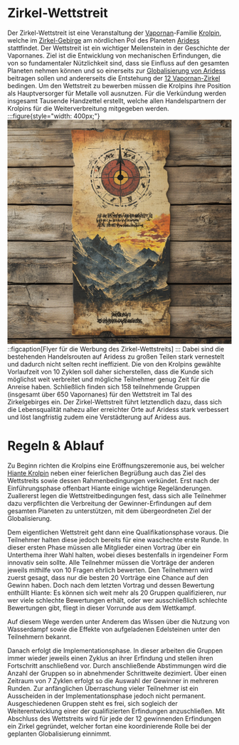 
# Zirkel-Wettstreit

Der Zirkel-Wettstreit ist eine Veranstaltung der [Vapornan](/content/Volk_/Vapornane/index.md)-Familie [Krolpin](/content/Volk_/Vapornane/Politik/Familie_/Krolpin_Zirkelgruender/index.md), welche im [Zirkel-Gebirge](/content/Himmelskoerper_/Aridess/Kontinent_/Unol/Gebirge_Zirkelgebirge/index.md) am nördlichen Pol des Planeten [Aridess](/content/Himmelskoerper_/Aridess/index.md) stattfindet.
Der Wettstreit ist ein wichtiger Meilenstein in der Geschichte der Vapornanes.
Ziel ist die Entwicklung von mechanischen Erfindungen, die von so fundamentaler Nützlichkeit sind, dass sie Einfluss auf den gesamten Planeten nehmen können und so einerseits zur [Globalisierung von Aridess](../Globalisierung-Aridess.md) beitragen sollen und andererseits die Entstehung der [12 Vapornan-Zirkel](/content/Volk_/Vapornane/Politik/Zirkel_/index.md) bedingen.
Um den Wettstreit zu bewerben müssen die Krolpins ihre Position als Hauptversorger für Metalle voll ausnutzen.
Für die Verkündung werden insgesamt Tausende Handzettel erstellt, welche allen Handelspartnern der Krolpins für die Weiterverbreitung mitgegeben werden.
:::figure{style="width: 400px;"}
![Flyer für die Werbung des Zirkel-Wettstreits](./images/Flyer_Werbung.png)
::figcaption[Flyer für die Werbung des Zirkel-Wettstreits]
:::
Dabei sind die bestehenden Handelsrouten auf Aridess zu großen Teilen stark vernestelt und dadurch nicht selten recht ineffizient.
Die von den Krolpins gewählte Vorlaufzeit von 10 Zyklen soll daher sicherstellen, dass die Kunde sich möglichst weit verbreitet und mögliche Teilnehmer genug Zeit für die Anreise haben.
Schließlich finden sich 158 teilnehmende Gruppen (insgesamt über 650 Vapornanes) für den Wettstreit im Tal des Zirkelgebirges ein.
Der Zirkel-Wettstreit führt letztendlich dazu, dass sich die Lebensqualität nahezu aller erreichter Orte auf Aridess stark verbessert und löst langfristig zudem eine Verstädterung auf Aridess aus.

# Regeln & Ablauf
Zu Beginn richten die Krolpins eine Eröffnungszeremonie aus, bei welcher [Hiante Krolpin](/content/Volk_/Vapornane/Politik/Familie_/Krolpin_Zirkelgruender/Charakter_/Hiante-Krolpin/index.md) neben einer feierlichen Begrüßung auch das Ziel des Wettstreits sowie dessen Rahmenbedingungen verkündet.
Erst nach der Einführungsphase offenbart Hiante einige wichtige Regeländerungen. 
Zuallererst legen die Wettstreitbedingungen fest, dass sich alle Teilnehmer dazu verpflichten die Verbreitung der Gewinner-Erfindungen auf dem gesamten Planeten zu unterstützen, mit dem übergeordneten Ziel der Globalisierung.

Dem eigentlichen Wettstreit geht dann eine Qualifikationsphase voraus.
Die Teilnehmer halten diese jedoch bereits für eine waschechte erste Runde. 
In dieser ersten Phase müssen alle Mitglieder einen Vortrag über ein Unterthema ihrer Wahl halten, wobei dieses bestenfalls in irgendeiner Form innovativ sein sollte.
Alle Teilnehmer müssen die Vorträge der anderen jeweils mithilfe von 10 Fragen ehrlich bewerten.
Den Teilnehmern wird zuerst gesagt, dass nur die besten 20 Vorträge eine Chance auf den Gewinn haben.
Doch nach dem letzten Vortrag und dessen Bewertung enthüllt Hiante:
Es können sich weit mehr als 20 Gruppen qualifizieren, nur wer viele schlechte Bewertungen erhält, oder wer ausschließlich schlechte Bewertungen gibt, fliegt in dieser Vorrunde aus dem Wettkampf.

Auf diesem Wege werden unter Anderem das Wissen über die Nutzung von Wasserdampf sowie die Effekte von aufgeladenen Edelsteinen unter den Teilnehmern bekannt.

Danach erfolgt die Implementationsphase.
In dieser arbeiten die Gruppen immer wieder jeweils einen Zyklus an ihrer Erfindung und stellen ihren Fortschritt anschließend vor.
Durch anschließende Abstimmungen wird die Anzahl der Gruppen so in abnehmender Schrittweite dezimiert.
Über einen Zeitraum von 7 Zyklen erfolgt so die Auswahl der Gewinner in mehreren Runden.
Zur anfänglichen Überraschung vieler Teilnehmer ist ein Ausscheiden in der Implementationsphase jedoch nicht permanent.
Ausgeschiedenen Gruppen steht es frei, sich sogleich der Weiterentwicklung einer der qualifizierten Erfindungen anzuschließen.
Mit Abschluss des Wettstreits wird für jede der 12 gewinnenden Erfindungen ein Zirkel gegründet, welcher fortan eine koordinierende Rolle bei der geplanten Globalisierung einnimmt.
